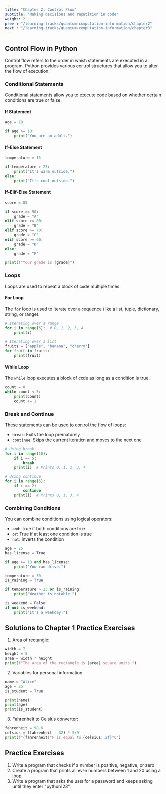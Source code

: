 ```yaml
---
title: "Chapter 2: Control Flow"
subtitle: "Making decisions and repetition in code"
weight: 2
prev : "/learning-tracks/quantum-computation-information/chapter2"
next : "/learning-tracks/quantum-computation-information/chapter3"
---
```


## Control Flow in Python

Control flow refers to the order in which statements are executed in a program. Python provides various control structures that allow you to alter the flow of execution.

### Conditional Statements

Conditional statements allow you to execute code based on whether certain conditions are true or false.

#### If Statement

```python
age = 18

if age >= 18:
    print("You are an adult.")
```

#### If-Else Statement

```python
temperature = 15

if temperature > 25:
    print("It's warm outside.")
else:
    print("It's cool outside.")
```

#### If-Elif-Else Statement

```python
score = 85

if score >= 90:
    grade = "A"
elif score >= 80:
    grade = "B"
elif score >= 70:
    grade = "C"
elif score >= 60:
    grade = "D"
else:
    grade = "F"

print(f"Your grade is {grade}")
```

### Loops

Loops are used to repeat a block of code multiple times.

#### For Loop

The `for` loop is used to iterate over a sequence (like a list, tuple, dictionary, string, or range).

```python
# Iterating over a range
for i in range(5):  # 0, 1, 2, 3, 4
    print(i)

# Iterating over a list
fruits = ["apple", "banana", "cherry"]
for fruit in fruits:
    print(fruit)
```

#### While Loop

The `while` loop executes a block of code as long as a condition is true.

```python
count = 0
while count < 5:
    print(count)
    count += 1
```

### Break and Continue

These statements can be used to control the flow of loops:

- `break`: Exits the loop prematurely
- `continue`: Skips the current iteration and moves to the next one

```python
# Using break
for i in range(10):
    if i == 5:
        break
    print(i)  # Prints 0, 1, 2, 3, 4

# Using continue
for i in range(5):
    if i == 2:
        continue
    print(i)  # Prints 0, 1, 3, 4
```

### Combining Conditions

You can combine conditions using logical operators:

- `and`: True if both conditions are true
- `or`: True if at least one condition is true
- `not`: Inverts the condition

```python
age = 25
has_license = True

if age >= 18 and has_license:
    print("You can drive.")

temperature = 30
is_raining = True

if temperature > 25 or is_raining:
    print("Weather is notable.")

is_weekend = False
if not is_weekend:
    print("It's a weekday.")
```

## Solutions to Chapter 1 Practice Exercises

1. Area of rectangle:
```python
width = 7
height = 5
area = width * height
print(f"The area of the rectangle is {area} square units.")
```

2. Variables for personal information:
```python
name = "Alice"
age = 25
is_student = True

print(name)
print(age)
print(is_student)
```

3. Fahrenheit to Celsius converter:
```python
fahrenheit = 98.6
celsius = (fahrenheit - 32) * 5/9
print(f"{fahrenheit}°F is equal to {celsius:.2f}°C")
```

## Practice Exercises

1. Write a program that checks if a number is positive, negative, or zero.
2. Create a program that prints all even numbers between 1 and 20 using a loop.
3. Write a program that asks the user for a password and keeps asking until they enter "python123".